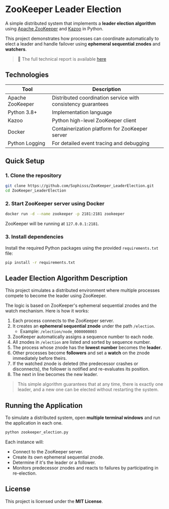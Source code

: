 # ZooKeeper Leader Election
A simple distributed system that implements a **leader election algorithm** using [Apache ZooKeeper](https://zookeeper.apache.org/) and [Kazoo](https://kazoo.readthedocs.io/) in Python.

This project demonstrates how processes can coordinate automatically to elect a leader and handle failover using **ephemeral sequential znodes** and **watchers**.

> 📄 The full technical report is available [here](./Distributed_Systems.pdf)

## Technologies
| Tool             | Description                                                  |
| ---------------- | ------------------------------------------------------------ |
| Apache ZooKeeper | Distributed coordination service with consistency guarantees |
| Python 3.8+      | Implementation language                                      |
| Kazoo            | Python high-level ZooKeeper client                           |
| Docker           | Containerization platform for ZooKeeper server               |
| Python Logging   | For detailed event tracing and debugging                     |


## Quick Setup

### 1. Clone the repository
```bash
git clone https://github.com/Sophisss/ZooKeeper_LeaderElection.git
cd ZooKeeper_LeaderElection
```

### 2. Start ZooKeeper server using Docker
```bash
docker run -d --name zookeeper -p 2181:2181 zookeeper
```

ZooKeeper will be running at `127.0.0.1:2181`.

### 3. Install dependencies
Install the required Python packages using the provided `requirements.txt` file:
```bash
pip install -r requirements.txt
```

## Leader Election Algorithm Description
This project simulates a distributed environment where multiple processes compete to become the leader using ZooKeeper.

The logic is based on ZooKeeper's ephemeral sequential znodes and the watch mechanism. Here is how it works:

1. Each process connects to the ZooKeeper server.
2. It creates an **ephemeral sequential znode** under the path `/election`.
   - Example: `/election/node_0000000003`
3. ZooKeeper automatically assigns a sequence number to each node.
4. All znodes in `/election` are listed and sorted by sequence number.
5. The process whose znode has the **lowest number** becomes the **leader**.
6. Other processes become **followers** and set a **watch** on the znode immediately before theirs.
8. If the watched znode is deleted (the predecessor crashes or disconnects), the follower is notified and re-evaluates its position.
9. The next in line becomes the new leader.

> This simple algorithm guarantees that at any time, there is exactly one leader, and a new one can be elected without restarting the system.


## Running the Application
To simulate a distributed system, open **multiple terminal windows** and run the application in each one.
```bash
python zookeeper_election.py
```

Each instance will:
- Connect to the ZooKeeper server.
- Create its own ephemeral sequential znode.
- Determine if it's the leader or a follower.
- Monitors predecessor znodes and reacts to failures by participating in re-election.

## License
This project is licensed under the **MIT License**.
